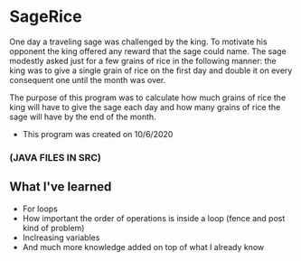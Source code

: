 # SageRice

One day a traveling sage was challenged by the king. To motivate his opponent the king offered any reward that the sage could name. The sage modestly asked 
just for a few grains of rice in the following manner: the king was to give a single grain of rice on the first day and double it on every consequent one until 
the month was over.

The purpose of this program was to calculate how much grains of rice the king will have to give the sage each day and how many grains of rice the sage will have by the end 
of the month.

* This program was created on 10/6/2020

### (JAVA FILES IN SRC)

## What I've learned
* For loops
* How important the order of operations is inside a loop (fence and post kind of problem)
* Inclreasing variables
* And much more knowledge added on top of what I already know
